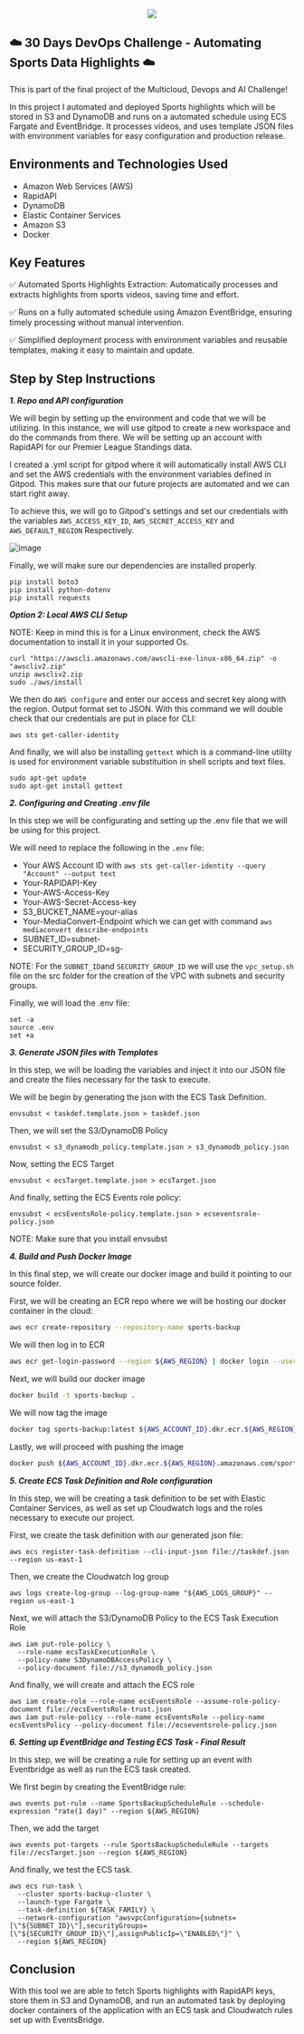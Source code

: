 <p align="center">
  <img src="assets/diagram.png" 
</p>
  
## ☁️ 30 Days DevOps Challenge - Automating Sports Data Highlights  ☁️

This is part of the final project of the Multicloud, Devops and AI Challenge!

In this project I automated and deployed Sports highlights which will be stored in S3 and DynamoDB and runs on a automated schedule using ECS Fargate and EventBridge. It processes videos, and uses template JSON files with environment variables for easy configuration and production release. 


<h2>Environments and Technologies Used</h2>

  - Amazon Web Services (AWS)
  - RapidAPI
  - DynamoDB
  - Elastic Container Services
  - Amazon S3
  - Docker
  


  
<h2>Key Features</h2>  

✅ Automated Sports Highlights Extraction: Automatically processes and extracts highlights from sports videos, saving time and effort.

✅ Runs on a fully automated schedule using Amazon EventBridge, ensuring timely processing without manual intervention.

✅ Simplified deployment process with environment variables and reusable templates, making it easy to maintain and update.

<h2>Step by Step Instructions</h2>

***1. Repo and API configuration***

We will begin by setting up the environment and code that we will be utilizing. In this instance, we will use gitpod to create a new workspace and do the commands from there. We will be setting up an account with RapidAPI for our Premier League Standings data.

I created a .yml script for gitpod where it will automatically install AWS CLI and set the AWS credentials with the environment variables defined in Gitpod. This makes sure that our future projects are automated and we can start right away.

To achieve this, we will go to Gitpod's settings and set our credentials with the variables `AWS_ACCESS_KEY_ID`, `AWS_SECRET_ACCESS_KEY` and `AWS_DEFAULT_REGION` Respectively.

![image](/assets/image1.png)

Finally, we will make sure our dependencies are installed properly.

```
pip install boto3
pip install python-dotenv
pip install requests
```

***Option 2: Local AWS CLI Setup***

NOTE: Keep in mind this is for a Linux environment, check the AWS documentation to install it in your supported Os.

   ```
   curl "https://awscli.amazonaws.com/awscli-exe-linux-x86_64.zip" -o "awscliv2.zip"
unzip awscliv2.zip
sudo ./aws/install
```
We then do `AWS configure` and enter our access and secret key along with the region. Output format set to JSON. With this command we will double check that our credentials are put in place for CLI:

```
aws sts get-caller-identity
```

And finally, we will also be installing `gettext` which is a command-line utility is used for environment variable substituition in shell scripts and text files.

```
sudo apt-get update 
sudo apt-get install gettext
```

***2.  Configuring and Creating .env file***

In this step we will be configurating and setting up the .env file that we will be using for this project. 

We will need to replace the following in the `.env` file:

- Your AWS Account ID with `aws sts get-caller-identity --query "Account" --output text`
- Your-RAPIDAPI-Key
- Your-AWS-Access-Key
- Your-AWS-Secret-Access-key
- S3_BUCKET_NAME=your-alias
- Your-MediaConvert-Endpoint which we can get with command `aws mediaconvert describe-endpoints`
- SUBNET_ID=subnet-
- SECURITY_GROUP_ID=sg-

NOTE: For the `SUBNET_ID`and `SECURITY_GROUP_ID`  we will use the `vpc_setup.sh` file on the src folder for the creation of the VPC with subnets and security groups.

Finally, we will load the .env file:

```
set -a
source .env
set +a
```

***3. Generate JSON files with Templates***

In this step, we will be loading the variables and inject it into our JSON file and create the files necessary for the task to execute. 

We will be begin by generating the json with the ECS Task Definition. 

`envsubst < taskdef.template.json > taskdef.json`

Then, we will set the S3/DynamoDB Policy

`envsubst < s3_dynamodb_policy.template.json > s3_dynamodb_policy.json`

Now, setting the ECS Target

`envsubst < ecsTarget.template.json > ecsTarget.json`

And finally, setting the ECS Events role policy:

`envsubst < ecsEventsRole-policy.template.json > ecseventsrole-policy.json`

NOTE: Make sure that you install envsubst

***4. Build and Push Docker Image***

In this final step, we will create our docker image and build it pointing to our source folder.

First, we will be creating an ECR repo where we will be hosting our docker container in the cloud:

```bash
aws ecr create-repository --repository-name sports-backup
```

We will then log in to ECR

```bash
aws ecr get-login-password --region ${AWS_REGION} | docker login --username AWS --password-stdin accountid.dkr.ecr.us-east-1.amazonaws.com
```

Next, we will build our docker image

```bash
docker build -t sports-backup .
```

We will now tag the image

```bash
docker tag sports-backup:latest ${AWS_ACCOUNT_ID}.dkr.ecr.${AWS_REGION}.amazonaws.com/sports-backup:latest
```
Lastly, we will proceed with pushing the image

```bash
docker push ${AWS_ACCOUNT_ID}.dkr.ecr.${AWS_REGION}.amazonaws.com/sports-backup:latest
```

***5. Create ECS Task Definition and Role configuration***

In this step, we will be creating a task definition to be set with Elastic Container Services, as well as set up Cloudwatch logs and the roles necessary to execute our project.

First, we create the task definition with our generated json file:

```
aws ecs register-task-definition --cli-input-json file://taskdef.json --region us-east-1
```

Then, we create the Cloudwatch log group

```
aws logs create-log-group --log-group-name "${AWS_LOGS_GROUP}" --region us-east-1
```

Next, we will attach the S3/DynamoDB Policy to the ECS Task Execution Role

```
aws iam put-role-policy \
  --role-name ecsTaskExecutionRole \
  --policy-name S3DynamoDBAccessPolicy \
  --policy-document file://s3_dynamodb_policy.json
```

And finally, we will create and attach the ECS role

```
aws iam create-role --role-name ecsEventsRole --assume-role-policy-document file://ecsEventsRole-trust.json
aws iam put-role-policy --role-name ecsEventsRole --policy-name ecsEventsPolicy --policy-document file://ecseventsrole-policy.json
```


***6. Setting up EventBridge and Testing ECS Task - Final Result***

In this step, we will be creating a rule for setting up an event with Eventbridge as well as run the ECS task created.

We first begin by creating the EventBridge rule:

```
aws events put-rule --name SportsBackupScheduleRule --schedule-expression "rate(1 day)" --region ${AWS_REGION}
```

Then, we add the target

```
aws events put-targets --rule SportsBackupScheduleRule --targets file://ecsTarget.json --region ${AWS_REGION}
```

And finally, we test the ECS task. 

```
aws ecs run-task \
  --cluster sports-backup-cluster \
  --launch-type Fargate \
  --task-definition ${TASK_FAMILY} \
  --network-configuration "awsvpcConfiguration={subnets=[\"${SUBNET_ID}\"],securityGroups=[\"${SECURITY_GROUP_ID}\"],assignPublicIp=\"ENABLED\"}" \
  --region ${AWS_REGION}
```


<h2>Conclusion</h2>

With this tool we are able to fetch Sports highlights with RapidAPI keys, store them in S3 and DynamoDB, and run an automated task by deploying docker containers of the application with an ECS task and Cloudwatch rules set up with EventsBridge.

